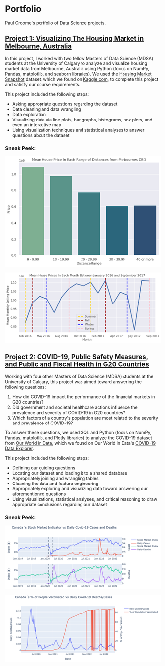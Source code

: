 # Portfolio
Paul Croome's portfolio of Data Science projects. 


## [Project 1: Visualizing The Housing Market in Melbourne, Australia](https://github.com/rodrigorosalesa/Data-601)
In this project, I worked with two fellow Masters of Data Science (MDSA) students at the University of Calgary to analyze and visualize housing market data from Melbourne, Australia using Python (focus on NumPy, Pandas, matplotlib, and seaborn libraries). We used the [Housing Market Snapshot](https://www.kaggle.com/datasets/dansbecker/melbourne-housing-snapshot) dataset, which we found on [Kaggle.com](https://www.kaggle.com/), to complete this project and satisfy our course requirements. 

This project included the following steps: 
- Asking appropriate questions regarding the dataset
- Data cleaning and data wrangling
- Data exploration
- Visualizing data via line plots, bar graphs, histograms, box plots, and even an interactive map
- Using visualization techniques and statistical analyses to answer questions about the dataset

### Sneak Peek:
![Image of a bar graph displaying the mean price of houses sold in Melbourne, based on the distance of the house from Melbourne's Central Business District (CBD), using data from the "Housing Market Snapshot" dataset.](https://github.com/pcroome/pcroome_portfolio/blob/main/sneak_peek_images/house_price_by_distance_melb_601.png)

![Image of a line graph displaying the mean price of houses sold in each month from January 2016 to September 2017, based on the "Housing Market Snapshot" dataset.](https://github.com/pcroome/pcroome_portfolio/blob/main/sneak_peek_images/house_prices_line_melb_601.png)


## [Project 2: COVID-19, Public Safety Measures, and Public and Fiscal Health in G20 Countries](https://github.com/rodrigorosalesa/Portfolio/tree/main/Covid_19_Analysis)
Working with four other Masters of Data Science (MDSA) students at the University of Calgary, this project was aimed toward answering the following questions: 
  1. How did COVID-19 impact the performance of the financial markets in G20 countries?
  2. Did government and societal healthcare actions influence the prevalence and severity of COVID-19 in G20 countries?
  3. Which factors of a country's population are most related to the severity and prevalence of COVID-19?

To answer these questions, we used SQL and Python (focus on NumPy, Pandas, matplotlib, and Plotly libraries) to analyze the COVID-19 dataset from [Our World in Data](https://github.com/owid/covid-19-data/tree/master/public/data), which we found on Our World in Data's [COVID-19 Data Explorer](https://ourworldindata.org/explorers/coronavirus-data-explorer?zoomToSelection=true&time=2020-03-01..latest&facet=none&pickerSort=asc&pickerMetric=location&Metric=Confirmed+cases&Interval=7-day+rolling+average&Relative+to+Population=true&Color+by+test+positivity=false&country=USA~GBR~CAN~DEU~ITA~IND). 

This project included the following steps: 
- Defining our guiding questions
- Locating our dataset and loading it to a shared database
- Appropriately joining and wrangling tables
- Cleaning the data and feature engineering
- Appropriately exploring and visualizing data toward answering our aforementioned questions
- Using visualizations, statistical analyses, and critical reasoning to draw appropriate conclusions regarding our dataset

### Sneak Peek:
![Image of line graphs comparing Canada's strongest market index to the country's daily number of COVID-19 cases and deaths over time.](https://github.com/pcroome/pcroome_portfolio/blob/main/sneak_peek_images/CAN_stockXcasedeath.png)

![Image of a line graph displaying both the proportion of daily COVID-19 deaths to daily COVID-19 cases in Canada and the percentage of the Canadian population which had received at least one dose of a COVID-19 vaccine over time.](https://github.com/pcroome/pcroome_portfolio/blob/main/sneak_peek_images/CAN_deathcaseXpopvax.png)
